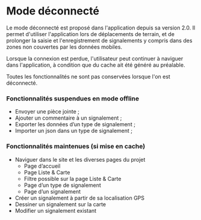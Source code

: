 # Mode déconnecté

Le mode déconnecté est proposé dans l'application depuis sa version 2.0. Il permet d'utiliser l'application lors de déplacements de terrain, et de prolonger la saisie et l'enregistrement de signalements y compris dans des zones non couvertes par les données mobiles.

Lorsque la connexion est perdue, l'utilisateur peut continuer à naviguer dans l'application, à condition que du cache ait été généré au préalable.

Toutes les fonctionnalités ne sont pas conservées lorsque l'on est déconnecté.

### Fonctionnalités suspendues en mode offline

* Envoyer une pièce jointe ;
* Ajouter un commentaire à un signalement ;
* Exporter les données d’un type de signalement ;
* Importer un json dans un type de signalement ;

### Fonctionnalités maintenues (si mise en cache)

-   Naviguer dans le site et les diverses pages du projet
    -   Page d’accueil
    -   Page Liste & Carte
    -   Filtre possible sur la page Liste & Carte
    -   Page d’un type de signalement
    -   Page d’un signalement
-   Créer un signalement à partir de sa localisation GPS
-   Dessiner un signalement sur la carte
-   Modifier un signalement existant
